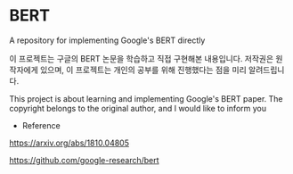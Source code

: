 # BERT
A repository for implementing Google's BERT directly


이 프로젝트는 구글의 BERT 논문을 학습하고 직접 구현해본 내용입니다.
저작권은 원작자에게 있으며, 이 프로젝트는 개인의 공부를 위해 진행했다는 점을 미리 알려드립니다.


This project is about learning and implementing Google's BERT paper.
The copyright belongs to the original author, and I would like to inform you 


- Reference

https://arxiv.org/abs/1810.04805

https://github.com/google-research/bert
